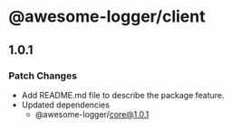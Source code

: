 # @awesome-logger/client

## 1.0.1

### Patch Changes

- Add README.md file to describe the package feature.
- Updated dependencies
  - @awesome-logger/core@1.0.1
